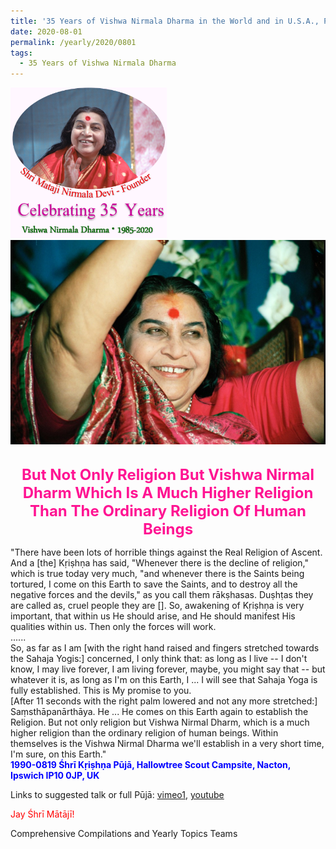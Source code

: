 ```yaml
---
title: '35 Years of Vishwa Nirmala Dharma in the World and in U.S.A., Post 14'
date: 2020-08-01
permalink: /yearly/2020/0801
tags:
  - 35 Years of Vishwa Nirmala Dharma
---
```


<div style="text-align: left"><img src="/images/Celebrating35YearsVishwaNirmalaDharma.png" width="250" /></div>

<div style="text-align: center"><img src="/images/image468.png" /></div>

<br>
<p style="color:DeepPink; text-align:center">
<font size="+2"><b>But Not Only Religion But Vishwa Nirmal Dharm Which Is A Much Higher Religion Than The Ordinary Religion Of Human Beings</b><br></font>
</p>

<p>
"There have been lots of horrible things against the Real Religion of Ascent. And a [the] Kṛiṣhṇa has said, "Whenever there is the decline of religion," which is true today very much, "and whenever there is the Saints being tortured, I come on this Earth to save the Saints, and to destroy all the negative forces and the devils," as you call them rākṣhasas. Duṣhṭas they are called as, cruel people they are []. So, awakening of Kṛiṣhṇa is very important, that within us He should arise, and He should manifest His qualities within us. Then only the forces will work.<br>
......<br>
So, as far as I am [with the right hand raised and fingers stretched towards the Sahaja Yogis:] concerned, I only think that: as long as I live -- I don't know, I may live forever, I am living forever, maybe, you might say that -- but whatever it is, as long as I'm on this Earth, I ... I will see that Sahaja Yoga is fully established. This is My promise to you.<br>
[After 11 seconds with the right palm lowered and not any more stretched:] Saṃsthāpanārthāya. He ... He comes on this Earth again to establish the Religion. But not only religion but Vishwa Nirmal Dharm, which is a much higher religion than the ordinary religion of human beings. Within themselves is the Vishwa Nirmal Dharma we'll establish in a very short time, I'm sure, on this Earth."<br>
<font color="blue"><b>1990-0819 Śhrī Kṛiṣhṇa Pūjā, Hallowtree Scout Campsite, Nacton, Ipswich IP10 0JP, UK</b></font><br>
</p>

Links to suggested talk or full Pūjā: <a href=""> vimeo1</a>, <a href=""> youtube</a><br>

<p style="color:red;">Jay Śhrī Mātājī!<br></p>

Comprehensive Compilations and Yearly Topics Teams